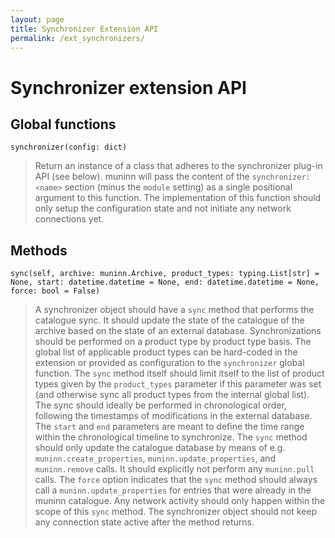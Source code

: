 ```yaml
---
layout: page
title: Synchronizer Extension API
permalink: /ext_synchronizers/
---
```


# Synchronizer extension API

## Global functions

``synchronizer(config: dict)``
>   Return an instance of a class that adheres to the synchronizer plug-in API
>   (see below).
>   muninn will pass the content of the ``synchronizer:<name>`` section
>   (minus the ``module`` setting) as a single positional argument to this function.
>   The implementation of this function should only setup the configuration state
>   and not initiate any network connections yet.

## Methods

``sync(self, archive: muninn.Archive, product_types: typing.List[str] = None, start: datetime.datetime = None,
       end: datetime.datetime = None, force: bool = False)``
>   A synchronizer object should have a ``sync`` method that performs the catalogue sync.
>   It should update the state of the catalogue of the archive based on the state of an external database.
>   Synchronizations should be performed on a product type by product type basis. The global list of applicable product
>   types can be hard-coded in the extension or provided as configuration to the ``synchronizer`` global function.
>   The ``sync`` method itself should limit itself to the list of product types given by the ``product_types`` parameter
>   if this parameter was set (and otherwise sync all product types from the internal global list).
>   The sync should ideally be performed in chronological order, following the timestamps of modifications in the external database.
>   The ``start`` and ``end`` parameters are meant to define the time range within the chronological timeline to synchronize.
>   The ``sync`` method should only update the catalogue database by means of e.g. ``muninn.create_properties``,
>   ``muninn.update_properties``, and ``muninn.remove`` calls. It should explicitly not perform any ``muninn.pull`` calls.
>   The ``force`` option indicates that the ``sync`` method should always call a ``muninn.update_properties`` for entries
>   that were already in the muninn catalogue.
>   Any network activity should only happen within the scope of this ``sync`` method.
>   The synchronizer object should not keep any connection state active after the method returns.
